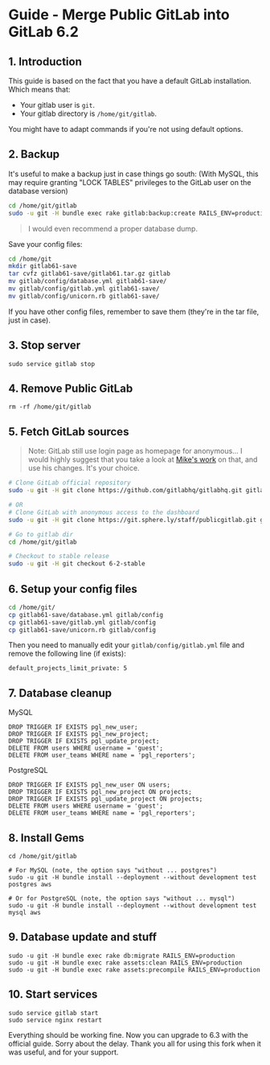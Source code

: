 # Guide - Merge Public GitLab into GitLab 6.2

## 1. Introduction

This guide is based on the fact that you have a default GitLab installation. Which means that:

 * Your gitlab user is `git`.
 * Your gitlab directory is `/home/git/gitlab`.

You might have to adapt commands if you're not using default options.

## 2. Backup

It's useful to make a backup just in case things go south: (With MySQL, this may require granting "LOCK TABLES" privileges to the GitLab user on the database version)


```bash
cd /home/git/gitlab
sudo -u git -H bundle exec rake gitlab:backup:create RAILS_ENV=production
```

> I would even recommend a proper database dump.

Save your config files:

```bash
cd /home/git
mkdir gitlab61-save
tar cvfz gitlab61-save/gitlab61.tar.gz gitlab
mv gitlab/config/database.yml gitlab61-save/
mv gitlab/config/gitlab.yml gitlab61-save/
mv gitlab/config/unicorn.rb gitlab61-save/
```

If you have other config files, remember to save them (they're in the tar file, just in case).

## 3. Stop server

    sudo service gitlab stop


## 4. Remove Public GitLab

    rm -rf /home/git/gitlab

## 5. Fetch GitLab sources

> Note: GitLab still use login page as homepage for anonymous... I would highly suggest that you take a look at [Mike's work](https://git.sphere.ly/staff/publicgitlab/commit/fc9586ac52b893d1a5b5babee2f35d29713db13c) on that, and use his changes. It's your choice.

```bash
# Clone GitLab official repository
sudo -u git -H git clone https://github.com/gitlabhq/gitlabhq.git gitlab

# OR
# Clone GitLab with anonymous access to the dashboard
sudo -u git -H git clone https://git.sphere.ly/staff/publicgitlab.git gitlab

# Go to gitlab dir
cd /home/git/gitlab

# Checkout to stable release
sudo -u git -H git checkout 6-2-stable
```

## 6. Setup your config files

```bash
cd /home/git/
cp gitlab61-save/database.yml gitlab/config
cp gitlab61-save/gitlab.yml gitlab/config
cp gitlab61-save/unicorn.rb gitlab/config
```

Then you need to manually edit your `gitlab/config/gitlab.yml` file and remove the following line (if exists):

    default_projects_limit_private: 5

## 7. Database cleanup

MySQL

```
DROP TRIGGER IF EXISTS pgl_new_user;
DROP TRIGGER IF EXISTS pgl_new_project;
DROP TRIGGER IF EXISTS pgl_update_project;
DELETE FROM users WHERE username = 'guest';
DELETE FROM user_teams WHERE name = 'pgl_reporters';
```

PostgreSQL
```
DROP TRIGGER IF EXISTS pgl_new_user ON users;
DROP TRIGGER IF EXISTS pgl_new_project ON projects;
DROP TRIGGER IF EXISTS pgl_update_project ON projects;
DELETE FROM users WHERE username = 'guest';
DELETE FROM user_teams WHERE name = 'pgl_reporters';
```

## 8. Install Gems

```
cd /home/git/gitlab

# For MySQL (note, the option says "without ... postgres")
sudo -u git -H bundle install --deployment --without development test postgres aws

# Or for PostgreSQL (note, the option says "without ... mysql")
sudo -u git -H bundle install --deployment --without development test mysql aws
```

## 9. Database update and stuff

```
sudo -u git -H bundle exec rake db:migrate RAILS_ENV=production
sudo -u git -H bundle exec rake assets:clean RAILS_ENV=production
sudo -u git -H bundle exec rake assets:precompile RAILS_ENV=production
```

## 10. Start services

```
sudo service gitlab start
sudo service nginx restart
```

Everything should be working fine. Now you can upgrade to 6.3 with the official guide. Sorry about the delay.
Thank you all for using this fork when it was useful, and for your support.